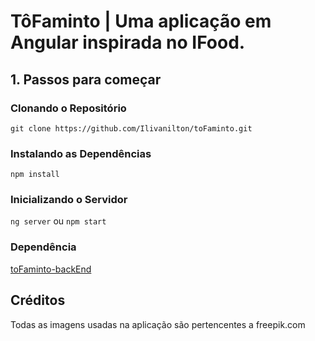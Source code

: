 # TôFaminto | Uma aplicação em Angular inspirada no IFood.

## 1. Passos para começar

### Clonando o Repositório

`git clone https://github.com/Ilivanilton/toFaminto.git`

### Instalando as Dependências

`npm install`

### Inicializando o Servidor

`ng server` ou `npm start`

### Dependência

[toFaminto-backEnd](https://github.com/Ilivanilton/toFaminto-backEnd-Django)

## Créditos

Todas as imagens usadas na aplicação são pertencentes a freepik.com
